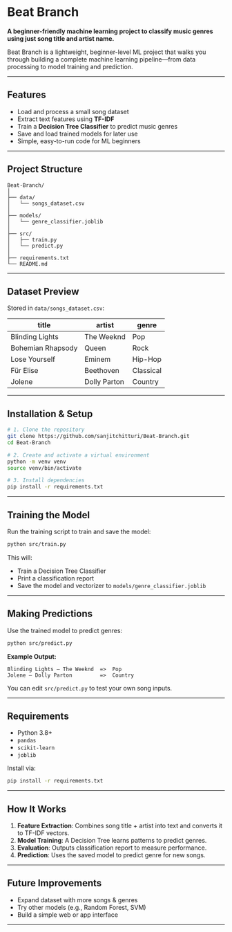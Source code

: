# Beat Branch

**A beginner-friendly machine learning project to classify music genres using just song title and artist name.**

Beat Branch is a lightweight, beginner-level ML project that walks you through building a complete machine learning pipeline—from data processing to model training and prediction.

---

## Features

* Load and process a small song dataset
* Extract text features using **TF-IDF**
* Train a **Decision Tree Classifier** to predict music genres
* Save and load trained models for later use
* Simple, easy-to-run code for ML beginners

---

## Project Structure

```
Beat-Branch/
│
├── data/
│   └── songs_dataset.csv
│
├── models/
│   └── genre_classifier.joblib
│
├── src/
│   ├── train.py
│   └── predict.py
│
├── requirements.txt
└── README.md
```

---

## Dataset Preview

Stored in `data/songs_dataset.csv`:

| title             | artist       | genre     |
| ----------------- | ------------ | --------- |
| Blinding Lights   | The Weeknd   | Pop       |
| Bohemian Rhapsody | Queen        | Rock      |
| Lose Yourself     | Eminem       | Hip-Hop   |
| Für Elise         | Beethoven    | Classical |
| Jolene            | Dolly Parton | Country   |

---

## Installation & Setup

```bash
# 1. Clone the repository
git clone https://github.com/sanjitchitturi/Beat-Branch.git
cd Beat-Branch

# 2. Create and activate a virtual environment
python -m venv venv
source venv/bin/activate

# 3. Install dependencies
pip install -r requirements.txt
```

---

## Training the Model

Run the training script to train and save the model:

```bash
python src/train.py
```

This will:

* Train a Decision Tree Classifier
* Print a classification report
* Save the model and vectorizer to `models/genre_classifier.joblib`

---

## Making Predictions

Use the trained model to predict genres:

```bash
python src/predict.py
```

**Example Output:**

```
Blinding Lights — The Weeknd  =>  Pop
Jolene — Dolly Parton         =>  Country
```

You can edit `src/predict.py` to test your own song inputs.

---

## Requirements

* Python 3.8+
* `pandas`
* `scikit-learn`
* `joblib`

Install via:

```bash
pip install -r requirements.txt
```

---

## How It Works

1. **Feature Extraction**: Combines song title + artist into text and converts it to TF-IDF vectors.
2. **Model Training**: A Decision Tree learns patterns to predict genres.
3. **Evaluation**: Outputs classification report to measure performance.
4. **Prediction**: Uses the saved model to predict genre for new songs.

---

## Future Improvements

* Expand dataset with more songs & genres
* Try other models (e.g., Random Forest, SVM)
* Build a simple web or app interface

---
